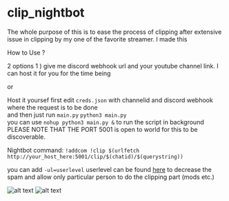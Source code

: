 
# clip_nightbot

The whole purpose of this is to ease the process of clipping
after extensive issue in clipping by my one of the favorite streamer. I made this </br>

How to Use ? 

2 options 
1 ) give me discord webhook url and your youtube channel link. I can host it for you for the time being

or

Host it yoursef
first edit `creds.json` with channelid and discord webhook where the request is to be done </br>
and then just run `main.py` `python3 main.py` </br>
you can use `nohup python3 main.py &` to run the script in background </br>
PLEASE NOTE THAT THE PORT 5001 is open to world for this to be discoverable.

Nightbot command:
`​!addcom !clip $(urlfetch http://your_host_here:5001/clip/$(chatid)/$(querystring))`

you can add `-ul=userlevel` userlevel can be found [here](https://docs.nightbot.tv/commands/commands#advanced-usage) to decrease the spam and allow only particular person to do the clipping part (mods etc.)

![alt text](/assets/Screenshot_156.png)
![alt text](/assets/Screenshot_157.png)
